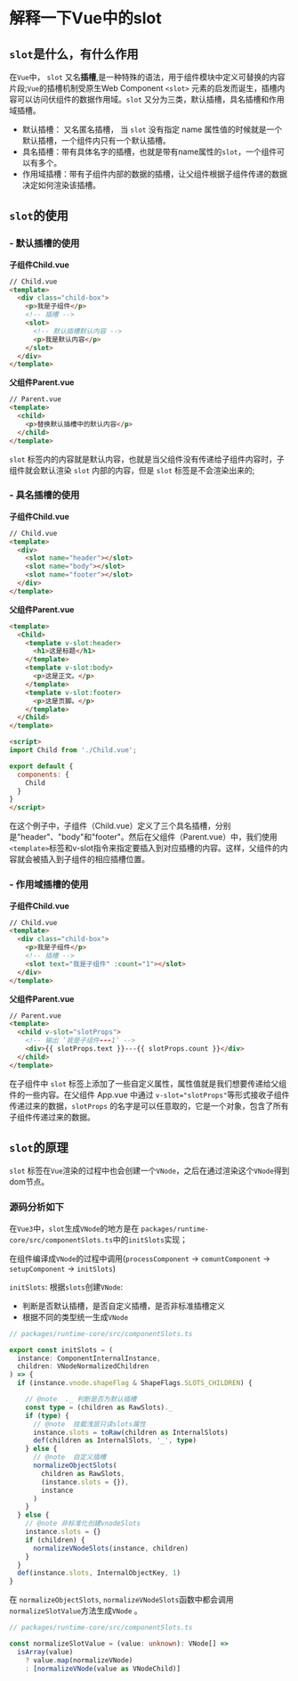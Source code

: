 # 解释一下Vue中的slot

## `slot`是什么，有什么作用

在`Vue`中， `slot` 又名**插槽**,是一种特殊的语法，用于组件模块中定义可替换的内容片段;`Vue`的插槽机制受原生Web Component `<slot>` 元素的启发而诞生，插槽内容可以访问伏组件的数据作用域。`slot` 又分为三类，默认插槽，具名插槽和作用域插槽。

- 默认插槽： 又名匿名插槽， 当 `slot` 没有指定 name 属性值的时候就是一个默认插槽，一个组件内只有一个默认插槽。
- 具名插槽：带有具体名字的插槽，也就是带有name属性的`slot`，一个组件可以有多个。
- 作用域插槽：带有子组件内部的数据的插槽，让父组件根据子组件传递的数据决定如何渲染该插槽。

## `slot`的使用

### - 默认插槽的使用

**子组件Child.vue**

```html
// Child.vue
<template>
  <div class="child-box">
    <p>我是子组件</p>
    <!-- 插槽 -->
    <slot>
      <!-- 默认插槽默认内容 -->
      <p>我是默认内容</p>
    </slot>
  </div>
</template>
```

**父组件Parent.vue**

```html
// Parent.vue
<template>
  <child>
    <p>替换默认插槽中的默认内容</p>
  </child>
</template>

```

`slot` 标签内的内容就是默认内容，也就是当父组件没有传递给子组件内容时，子组件就会默认渲染 `slot` 内部的内容，但是 `slot` 标签是不会渲染出来的;

### - 具名插槽的使用

**子组件Child.vue**

```html
// Child.vue
<template>
  <div>
    <slot name="header"></slot>
    <slot name="body"></slot>
    <slot name="footer"></slot>
  </div>
</template>
```

**父组件Parent.vue**

```html
<template>
  <Child>
    <template v-slot:header>
      <h1>这是标题</h1>
    </template>
    <template v-slot:body>
      <p>这是正文。</p>
    </template>
    <template v-slot:footer>
      <p>这是页脚。</p>
    </template>
  </Child>
</template>

<script>
import Child from './Child.vue';

export default {
  components: {
    Child
  }
}
</script>

```

在这个例子中，子组件（Child.vue）定义了三个具名插槽，分别是"header"、"body"和"footer"。然后在父组件（Parent.vue）中，我们使用`<template>`标签和v-slot指令来指定要插入到对应插槽的内容。这样，父组件的内容就会被插入到子组件的相应插槽位置。

### - 作用域插槽的使用

**子组件Child.vue**

```html
// Child.vue
<template>
  <div class="child-box">
    <p>我是子组件</p>
    <!-- 插槽 -->
    <slot text="我是子组件" :count="1"></slot>
  </div>
</template>
```

**父组件Parent.vue**

```html
// Parent.vue
<template>
  <child v-slot="slotProps">
    <!-- 输出 ‘我是子组件---1’ -->
    <div>{{ slotProps.text }}---{{ slotProps.count }}</div>
  </child>
</template>
```

在子组件中 `slot` 标签上添加了一些自定义属性，属性值就是我们想要传递给父组件的一些内容。在父组件 App.vue 中通过 `v-slot="slotProps"`等形式接收子组件传递过来的数据，`slotProps` 的名字是可以任意取的，它是一个对象，包含了所有子组件传递过来的数据。

## `slot`的原理

`slot` 标签在`Vue`渲染的过程中也会创建一个`VNode`，之后在通过渲染这个`VNode`得到dom节点。

### 源码分析如下

在`Vue3`中，`slot`生成`VNode`的地方是在 `packages/runtime-core/src/componentSlots.ts`中的`initSlots`实现；

在组件编译成`VNode`的过程中调用(`processComponent` -> `comuntComponent` -> `setupComponent` -> `initSlots`)

`initSlots`: 根据`slots`创建`VNode`:

- 判断是否默认插槽，是否自定义插槽，是否非标准插槽定义
- 根据不同的类型统一生成`VNode`

```ts
// packages/runtime-core/src/componentSlots.ts

export const initSlots = (
  instance: ComponentInternalInstance,
  children: VNodeNormalizedChildren
) => {
  if (instance.vnode.shapeFlag & ShapeFlags.SLOTS_CHILDREN) {

    // @note  ._ 判断是否为默认插槽
    const type = (children as RawSlots)._
    if (type) {
      // @note  挂载浅层只读slots属性
      instance.slots = toRaw(children as InternalSlots)
      def(children as InternalSlots, '_', type)
    } else {
      // @note  自定义插槽
      normalizeObjectSlots(
        children as RawSlots,
        (instance.slots = {}),
        instance
      )
    }
  } else {
    // @note 非标准化创建vnodeSlots
    instance.slots = {}
    if (children) {
      normalizeVNodeSlots(instance, children)
    }
  }
  def(instance.slots, InternalObjectKey, 1)
}
```

在 `normalizeObjectSlots`, `normalizeVNodeSlots`函数中都会调用`normalizeSlotValue`方法生成`VNode` 。

```ts
// packages/runtime-core/src/componentSlots.ts

const normalizeSlotValue = (value: unknown): VNode[] =>
  isArray(value)
    ? value.map(normalizeVNode)
    : [normalizeVNode(value as VNodeChild)]
```

